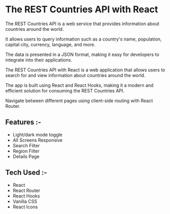 # The REST Countries API with React

The REST Countries API is a web service that provides information about countries around the world.

It allows users to query information such as a country's name, population, capital city, currency, language, and more.

The data is presented in a JSON format, making it easy for developers to integrate into their applications.

The REST Countries API with React is a web application that allows users to search for and view information about countries around the world. 

The app is built using React and React Hooks, making it a modern and efficient solution for consuming the REST Countries API.

Navigate between different pages using client-side routing with React Router.

## Features :-

- Light/dark mode toggle
- All Screens Responsive
- Search Filter
- Region Filter
- Details Page


## Tech Used :-

- React 
- React Router
- React Hooks
- Vanilla CSS
- React Icons



